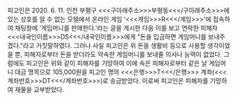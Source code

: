 피고인은 2020. 6. 11. 인천 부평구 <<<구아래주소>>>부평동<<</구아래주소>>>에 있는 상호를 알 수 없는 모텔에서 온라인 게임 ‘<<<게임>>>R<<</게임>>>'에 접속하여 채팅창에 ‘게임머니를 판매한다.'라는 글을 게시한 다음 이를 보고 연락한 피해자 <<<내국인이름>>>DS<<</내국인이름>>>에게 "돈을 입금하면 게임머니를 보내주겠다."라고 거짓말하였다.
그러나 사실 피고인은 위 돈을 생활비 등으로 사용할 생각이었을 뿐, 피해자로부터 돈을 받더라도 약속한 게임머니를 보내줄 의사나 능력이 없었다.
그럼에도 피고인은 위와 같이 피해자를 기망하여 이에 속은 피해자로부터 같은 날 게임머니 대금 명목으로 105,000원을 피고인 명의 <<<은행>>>T<<</은행>>> 계좌(<<<계좌번호>>>DT<<</계좌번호>>>)로 송금받았다.
이로써 피고인은 피해자를 기망하여 재물을 교부받았다.